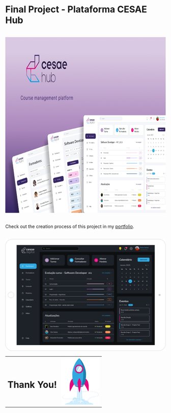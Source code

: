 # Final Project - Plataforma CESAE Hub
<br>
<div align="center">
  <img alt="Cesae Hub Cover" height="550" src="./images/Cover(1).png">
</div> 
<div>
  <br>
  <p>Check out the creation process of this project in my <a href="https://readymag.website/u1230609390/natana/cesaehub/" target="_blank">portfolio</a>.</p>
</div>
<div align="center">
  <br>
  <img alt="Cesae Hub desktop" height="350" src="./images/DarkModeTablet.png">
</div> 
<div align="center">
  <table style="border-collapse: collapse;">
    <tr>
      <td align="center">
        <h1>Thank You!</h1>
      </td>
      <td align="right">
        <img alt="Cesae Hub desktop" height="150" src="./images/sucess.png">
      </td>
    </tr>
  </table>
</div>



 
